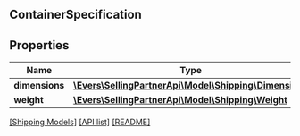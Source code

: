 ## ContainerSpecification

## Properties

Name | Type | Description | Notes
------------ | ------------- | ------------- | -------------
**dimensions** | [**\Evers\SellingPartnerApi\Model\Shipping\Dimensions**](Dimensions.md) |  |
**weight** | [**\Evers\SellingPartnerApi\Model\Shipping\Weight**](Weight.md) |  |

[[Shipping Models]](../) [[API list]](../../Api) [[README]](../../../README.md)
